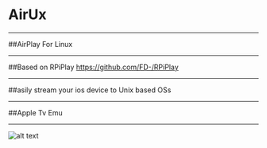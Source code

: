# AirUx

-----------------------------------------------------------------------------------------------------------------------------
##AirPlay For Linux

-----------------------------------------------------------------------------------------------------------------------------
##Based on RPiPlay https://github.com/FD-/RPiPlay

-----------------------------------------------------------------------------------------------------------------------------
##asily stream your ios device to Unix based OSs

-----------------------------------------------------------------------------------------------------------------------------
##Apple Tv Emu

-----------------------------------------------------------------------------------------------------------------------------








![alt text](https://raw.githubusercontent.com/init1lham/AirUx/main/screenshot.png)
